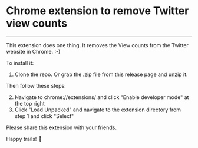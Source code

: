 # Chrome extension to remove Twitter view counts
---

This extension does one thing. It removes the View counts from the Twitter website in Chrome. :-)

To install it:

1. Clone the repo. Or grab the .zip file from this release page and unzip it.

Then follow these steps:

2. Navigate to chrome://extensions/ and click "Enable developer mode" at the top right
3. Click "Load Unpacked" and navigate to the extension directory from step 1 and click "Select"

Please share this extension with your friends.

Happy trails! 🙏
